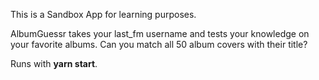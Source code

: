 This is a Sandbox App for learning purposes.

AlbumGuessr takes your last_fm username and tests your knowledge on your favorite albums. 
Can you match all 50 album covers with their title?

Runs with **yarn start**.